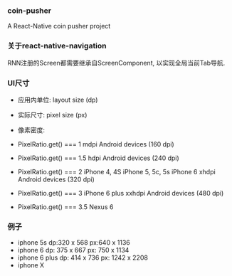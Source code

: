 ### coin-pusher
A React-Native coin pusher project

### 关于react-native-navigation
RNN注册的Screen都需要继承自ScreenComponent, 以实现全局当前Tab导航.

### UI尺寸
* 应用内单位:
  layout size (dp)
* 实际尺寸:
  pixel size (px)

* 像素密度:
* PixelRatio.get() === 1
  mdpi Android devices (160 dpi)
* PixelRatio.get() === 1.5
  hdpi Android devices (240 dpi)
* PixelRatio.get() === 2
  iPhone 4, 4S
  iPhone 5, 5c, 5s
  iPhone 6
  xhdpi Android devices (320 dpi)
* PixelRatio.get() === 3
  iPhone 6 plus
  xxhdpi Android devices (480 dpi)
* PixelRatio.get() === 3.5
  Nexus 6

### 例子
* iphone 5s
  dp:320 x 568
  px:640 x 1136
* iphone 6
  dp: 375 x 667
  px: 750 x 1134
* iphone 6 plus
  dp: 414 x 736
  px: 1242 x 2208
* iphone X

